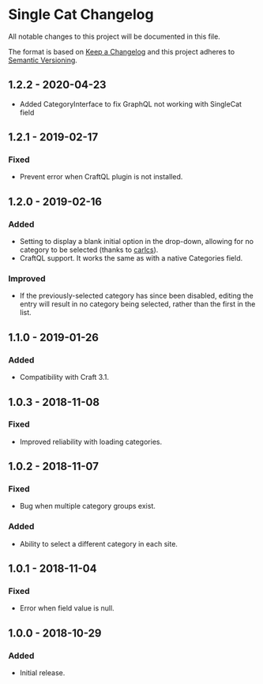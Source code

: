 # Single Cat Changelog

All notable changes to this project will be documented in this file.

The format is based on [Keep a Changelog](http://keepachangelog.com/) and this project adheres to [Semantic Versioning](http://semver.org/).

## 1.2.2 - 2020-04-23

- Added CategoryInterface to fix GraphQL not working with SingleCat field

## 1.2.1 - 2019-02-17

### Fixed

- Prevent error when CraftQL plugin is not installed.

## 1.2.0 - 2019-02-16

### Added

- Setting to display a blank initial option in the drop-down, allowing for no category to be selected (thanks to [carlcs](https://github.com/carlcs)).
- CraftQL support. It works the same as with a native Categories field.

### Improved

- If the previously-selected category has since been disabled, editing the entry will result in no category being selected, rather than the first in the list.

## 1.1.0 - 2019-01-26

### Added

- Compatibility with Craft 3.1.

## 1.0.3 - 2018-11-08

### Fixed

- Improved reliability with loading categories.

## 1.0.2 - 2018-11-07

### Fixed

- Bug when multiple category groups exist.

### Added

- Ability to select a different category in each site.

## 1.0.1 - 2018-11-04

### Fixed

- Error when field value is null.

## 1.0.0 - 2018-10-29

### Added

- Initial release.
